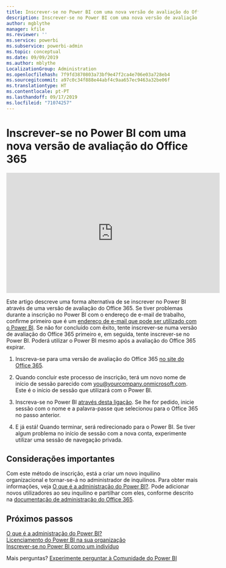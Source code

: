 ```yaml
---
title: Inscrever-se no Power BI com uma nova versão de avaliação do Office 365
description: Inscrever-se no Power BI com uma nova versão de avaliação do Office 365
author: mgblythe
manager: kfile
ms.reviewer: ''
ms.service: powerbi
ms.subservice: powerbi-admin
ms.topic: conceptual
ms.date: 09/09/2019
ms.author: mblythe
LocalizationGroup: Administration
ms.openlocfilehash: 7f9fd3870803a73bf9e47f2ca4e706e03a728eb4
ms.sourcegitcommit: a97c0c34f888e44abf4c9aa657ec9463a32be06f
ms.translationtype: HT
ms.contentlocale: pt-PT
ms.lasthandoff: 09/17/2019
ms.locfileid: "71074257"
---
```

# <a name="signing-up-for-power-bi-with-a-new-office-365-trial"></a>Inscrever-se no Power BI com uma nova versão de avaliação do Office 365

<iframe width="560" height="315" src="https://www.youtube.com/embed/gbSuFST-Nx4?showinfo=0" frameborder="0" allowfullscreen></iframe>

Este artigo descreve uma forma alternativa de se inscrever no Power BI através de uma versão de avaliação do Office 365. Se tiver problemas durante a inscrição no Power BI com o endereço de e-mail de trabalho, confirme primeiro que é um [endereço de e-mail que pode ser utilizado com o Power BI](service-self-service-signup-for-power-bi.md#supported-email-addresses). Se não for concluído com êxito, tente inscrever-se numa versão de avaliação do Office 365 primeiro e, em seguida, tente inscrever-se no Power BI. Poderá utilizar o Power BI mesmo após a avaliação do Office 365 expirar.

1. Inscreva-se para uma versão de avaliação do Office 365 [no site do Office 365](https://go.microsoft.com/fwlink/p/?LinkID=403802).

1. Quando concluir este processo de inscrição, terá um novo nome de início de sessão parecido com you@yourcompany.onmicrosoft.com. Este é o início de sessão que utilizará com o Power BI.

1. Inscreva-se no Power BI [através desta ligação](https://app.powerbi.com/signupredirect?pbi_source=web). Se lhe for pedido, inicie sessão com o nome e a palavra-passe que selecionou para o Office 365 no passo anterior.

1. E já está! Quando terminar, será redirecionado para o Power BI. Se tiver algum problema no início de sessão com a nova conta, experimente utilizar uma sessão de navegação privada.

## <a name="important-considerations"></a>Considerações importantes

Com este método de inscrição, está a criar um novo inquilino organizacional e tornar-se-á no administrador de inquilinos. Para obter mais informações, veja [O que é a administração do Power BI?](service-admin-administering-power-bi-in-your-organization.md). Pode adicionar novos utilizadores ao seu inquilino e partilhar com eles, conforme descrito na [documentação de administração do Office 365](https://support.office.com/en-sg/article/Add-users-individually-to-Office-365---Admin-Help-1970f7d6-03b5-442f-b385-5880b9c256ec).

## <a name="next-steps"></a>Próximos passos

[O que é a administração do Power BI?](service-admin-administering-power-bi-in-your-organization.md)  
[Licenciamento do Power BI na sua organização](service-admin-licensing-organization.md)  
[Inscrever-se no Power BI como um indivíduo](service-self-service-signup-for-power-bi.md)

Mais perguntas? [Experimente perguntar à Comunidade do Power BI](http://community.powerbi.com/)